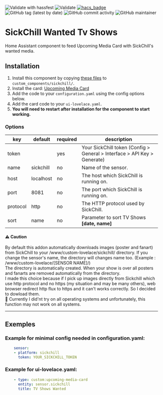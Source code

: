 ![Validate with hassfest](https://github.com/youdroid/home-assistant-sickchill/workflows/Validate%20with%20hassfest/badge.svg)
![Validate](https://github.com/youdroid/home-assistant-sickchill/workflows/Validate/badge.svg)
[![hacs_badge](https://img.shields.io/badge/HACS-Default-orange.svg)](https://github.com/custom-components/hacs)
![GitHub tag (latest by date)](https://img.shields.io/github/v/tag/youdroid/home-assistant-sickchill)
![GitHub commit activity](https://img.shields.io/github/commit-activity/m/youdroid/home-assistant-sickchill)
![GitHub maintainer](https://img.shields.io/badge/maintainer-%40youdroid-blue)
# SickChill Wanted Tv Shows

Home Assistant component to feed Upcoming Media Card with SickChill's wanted media.

## Installation
1. Install this component by copying [these files](https://github.com/youdroid/home-assistant-sickchill/tree/master/custom_components/sickchill) to `custom_components/sickchill/`.
2. Install the card: [Upcoming Media Card](https://github.com/custom-cards/upcoming-media-card)
3. Add the code to your `configuration.yaml` using the config options below.
4. Add the card code to your `ui-lovelace.yaml`. 
5. **You will need to restart after installation for the component to start working.**

### Options

| key | default | required | description
| --- | --- | --- | ---
| token | | yes | Your SickChill token (Config > General > Interface > API Key > Generate)
| name | sickchill | no | Name of the sensor.
| host | localhost | no | The host which SickChill is running on.
| port | 8081 | no | The port which SickChill is running on.
| protocol | http | no | The HTTP protocol used by SickChill.
| sort | name | no | Parameter to sort TV Shows **[date, name]**

#### :warning: Caution
By default this addon automatically downloads images (poster and fanart) from SickChill to your /www/custom-lovelace/sickchill/ directory. 
If you change the sensor's name, the directory will changes name too. (Example : /www/custom-lovelace/[SENSOR NAME]/)  
The directory is automatically created. When your show is over all posters and fanarts are removed automatically from the directory.  
I made this choice because if I pick up images directly from Sickchill which use http protocol and no https (my situation and may be many others), web browser redirect http flux to https and it can't works correctly. So I decided to dowload them.  
:pray: Currently I did'nt try on all operating systems and unfortunately, this function may not work on all systems.
***
## Exemples

### Example for minimal config needed in configuration.yaml:
```yaml
    sensor:
    - platform: sickchill
      token: YOUR_SICKCHILL_TOKEN
```
### Example for ui-lovelace.yaml:
```yaml
    - type: custom:upcoming-media-card
      entity: sensor.sickchill
      title: TV Shows Wanted
```
